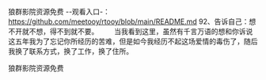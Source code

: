 狼群影院资源免费
--观看入口-：https://github.com/meetooy/rtooy/blob/main/README.md
	92、告诉自己：想不开就不想，得不到就不要。
　　当我看到这里，虽然有千言万语的想和你诉说这五年我为了忘记你所经历的苦难，但是如今我经历不起这场爱情的毒伤了，随后我换了联系方式，换了工作，换了住所。

狼群影院资源免费
